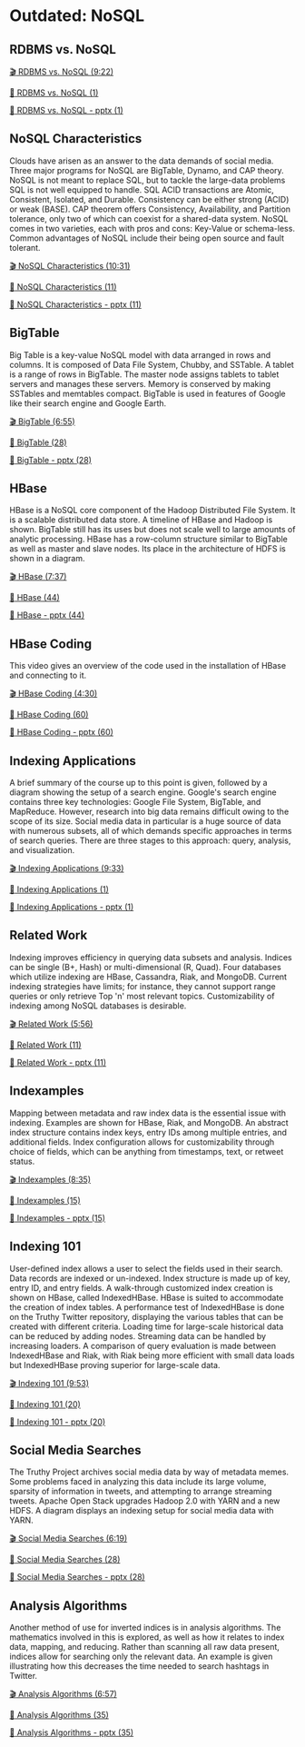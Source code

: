 Outdated: NoSQL
===============

RDBMS vs. NoSQL
---------------

[:clapper: RDBMS vs. NoSQL (9:22)](https://www.youtube.com/watch?v=dJunqER9lb8)

[:scroll: RDBMS vs. NoSQL (1)](https://drive.google.com/open?id=0B88HKpainTSfaDFNbjNiMm44bnc)

[:scroll: RDBMS vs. NoSQL - pptx (1)](https://drive.google.com/open?id=0B88HKpainTSfNnQ5SEVKTm1tRk0)

NoSQL Characteristics
---------------------

Clouds have arisen as an answer to the data demands of social media.
Three major programs for NoSQL are BigTable, Dynamo, and CAP theory.
NoSQL is not meant to replace SQL, but to tackle the large-data problems
SQL is not well equipped to handle. SQL ACID transactions are Atomic,
Consistent, Isolated, and Durable. Consistency can be either strong
(ACID) or weak (BASE). CAP theorem offers Consistency, Availability, and
Partition tolerance, only two of which can coexist for a shared-data
system. NoSQL comes in two varieties, each with pros and cons: Key-Value
or schema-less. Common advantages of NoSQL include their being open
source and fault tolerant.

[:clapper: NoSQL Characteristics (10:31)](https://www.youtube.com/watch?v=BjtTDiKhqk8)

[:scroll: NoSQL Characteristics (11)](https://drive.google.com/open?id=0B88HKpainTSfaDFNbjNiMm44bnc)

[:scroll: NoSQL Characteristics - pptx (11)](https://drive.google.com/open?id=0B88HKpainTSfNnQ5SEVKTm1tRk0)

BigTable
--------

Big Table is a key-value NoSQL model with data arranged in rows and
columns. It is composed of Data File System, Chubby, and SSTable. A
tablet is a range of rows in BigTable. The master node assigns tablets
to tablet servers and manages these servers. Memory is conserved by
making SSTables and memtables compact. BigTable is used in features of
Google like their search engine and Google Earth.

[:clapper: BigTable (6:55)](https://www.youtube.com/watch?v=JAlz9AI5I-M)

[:scroll: BigTable (28)](https://drive.google.com/open?id=0B88HKpainTSfaDFNbjNiMm44bnc)

[:scroll: BigTable - pptx (28)](https://drive.google.com/open?id=0B88HKpainTSfNnQ5SEVKTm1tRk0)


HBase
-----

HBase is a NoSQL core component of the Hadoop Distributed File System.
It is a scalable distributed data store. A timeline of HBase and Hadoop
is shown. BigTable still has its uses but does not scale well to large
amounts of analytic processing. HBase has a row-column structure similar
to BigTable as well as master and slave nodes. Its place in the
architecture of HDFS is shown in a diagram.

[:clapper: HBase (7:37)](https://www.youtube.com/watch?v=i-ibhuVs-ck)

[:scroll: HBase (44)](https://drive.google.com/open?id=0B88HKpainTSfaDFNbjNiMm44bnc)

[:scroll: HBase - pptx (44)](https://drive.google.com/open?id=0B88HKpainTSfNnQ5SEVKTm1tRk0)

HBase Coding
------------

This video gives an overview of the code used in the installation of
HBase and connecting to it.

[:clapper: HBase Coding (4:30)](https://www.youtube.com/watch?v=KbFMpYRBTtU)

[:scroll: HBase Coding (60)](https://drive.google.com/open?id=0B88HKpainTSfaDFNbjNiMm44bnc)

[:scroll: HBase Coding - pptx (60)](https://drive.google.com/open?id=0B88HKpainTSfNnQ5SEVKTm1tRk0)

Indexing Applications
---------------------

A brief summary of the course up to this point is given, followed by a
diagram showing the setup of a search engine. Google's search engine
contains three key technologies: Google File System, BigTable, and
MapReduce. However, research into big data remains difficult owing to
the scope of its size. Social media data in particular is a huge source
of data with numerous subsets, all of which demands specific approaches
in terms of search queries. There are three stages to this approach:
query, analysis, and visualization.

[:clapper: Indexing Applications (9:33)](https://www.youtube.com/watch?v=MxgabfoGH-M)

[:scroll: Indexing Applications (1)](https://drive.google.com/open?id=0B88HKpainTSfWUh6dVNHcXloSnc)

[:scroll: Indexing Applications - pptx (1)](https://drive.google.com/open?id=0B88HKpainTSfZkJpLTNIbDJ1dVU)

Related Work
------------

Indexing improves efficiency in querying data subsets and analysis.
Indices can be single (B+, Hash) or multi-dimensional (R, Quad). Four
databases which utilize indexing are HBase, Cassandra, Riak, and
MongoDB. Current indexing strategies have limits; for instance, they
cannot support range queries or only retrieve Top 'n' most relevant
topics. Customizability of indexing among NoSQL databases is desirable.

[:clapper: Related Work (5:56)](https://www.youtube.com/watch?v=NDjAdFSVzxo)

[:scroll: Related Work (11)](https://drive.google.com/open?id=0B88HKpainTSfWUh6dVNHcXloSnc)

[:scroll: Related Work - pptx (11)](https://drive.google.com/open?id=0B88HKpainTSfZkJpLTNIbDJ1dVU)


Indexamples
-----------

Mapping between metadata and raw index data is the essential issue with
indexing. Examples are shown for HBase, Riak, and MongoDB. An abstract
index structure contains index keys, entry IDs among multiple entries,
and additional fields. Index configuration allows for customizability
through choice of fields, which can be anything from timestamps, text,
or retweet status.

[:clapper: Indexamples (8:35)](https://www.youtube.com/watch?v=Ec3VFeTGuo8)

[:scroll: Indexamples (15)](https://drive.google.com/open?id=0B88HKpainTSfWUh6dVNHcXloSnc)

[:scroll: Indexamples - pptx (15)](https://drive.google.com/open?id=0B88HKpainTSfZkJpLTNIbDJ1dVU)


Indexing 101
------------

User-defined index allows a user to select the fields used in their
search. Data records are indexed or un-indexed. Index structure is made
up of key, entry ID, and entry fields. A walk-through customized index
creation is shown on HBase, called IndexedHBase. HBase is suited to
accommodate the creation of index tables. A performance test of
IndexedHBase is done on the Truthy Twitter repository, displaying the
various tables that can be created with different criteria. Loading time
for large-scale historical data can be reduced by adding nodes.
Streaming data can be handled by increasing loaders. A comparison of
query evaluation is made between IndexedHBase and Riak, with Riak being
more efficient with small data loads but IndexedHBase proving superior
for large-scale data.

[:clapper: Indexing 101 (9:53)](https://www.youtube.com/watch?v=eKQaLkw-HBU)

[:scroll: Indexing 101 (20)](https://drive.google.com/open?id=0B88HKpainTSfWUh6dVNHcXloSnc)

[:scroll: Indexing 101 - pptx (20)](https://drive.google.com/open?id=0B88HKpainTSfZkJpLTNIbDJ1dVU)

Social Media Searches
---------------------

The Truthy Project archives social media data by way of metadata memes.
Some problems faced in analyzing this data include its large volume,
sparsity of information in tweets, and attempting to arrange streaming
tweets. Apache Open Stack upgrades Hadoop 2.0 with YARN and a new HDFS.
A diagram displays an indexing setup for social media data with YARN.

[:clapper: Social Media Searches (6:19)](https://www.youtube.com/watch?v=a3tcL-Qw9to)

[:scroll: Social Media Searches (28)](https://drive.google.com/open?id=0B88HKpainTSfWUh6dVNHcXloSnc)

[:scroll: Social Media Searches - pptx (28)](https://drive.google.com/open?id=0B88HKpainTSfZkJpLTNIbDJ1dVU)

Analysis Algorithms
-------------------

Another method of use for inverted indices is in analysis algorithms.
The mathematics involved in this is explored, as well as how it relates
to index data, mapping, and reducing. Rather than scanning all raw data
present, indices allow for searching only the relevant data. An example
is given illustrating how this decreases the time needed to search
hashtags in Twitter.

[:clapper: Analysis Algorithms (6:57)](https://www.youtube.com/watch?v=MxoMd4mdshE)

[:scroll: Analysis Algorithms (35)](https://drive.google.com/open?id=0B88HKpainTSfWUh6dVNHcXloSnc)

[:scroll: Analysis Algorithms - pptx (35)](https://drive.google.com/open?id=0B88HKpainTSfZkJpLTNIbDJ1dVU)

